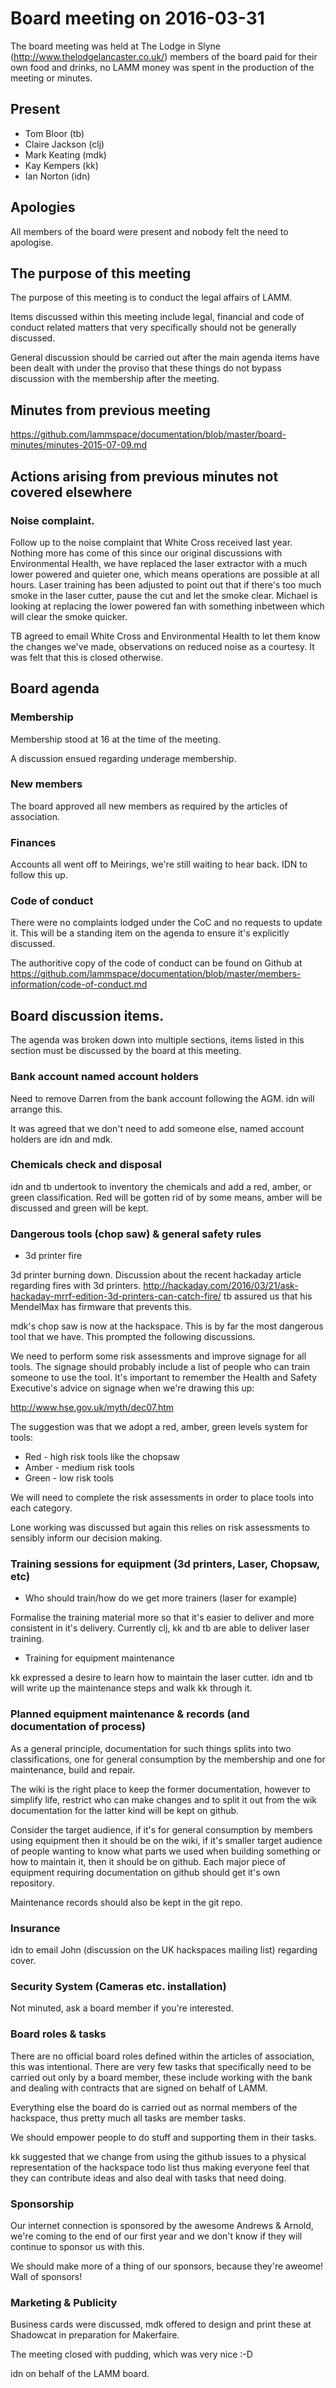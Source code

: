 # Board meeting on 2016-03-31

The board meeting was held at The Lodge in Slyne (http://www.thelodgelancaster.co.uk/) members of the board paid for their own food and drinks, no LAMM money was spent in the production of the meeting or minutes.

## Present

* Tom Bloor (tb)
* Claire Jackson (clj)
* Mark Keating (mdk)
* Kay Kempers (kk)
* Ian Norton (idn)

## Apologies

All members of the board were present and nobody felt the need to
apologise.

## The purpose of this meeting

The purpose of this meeting is to conduct the legal affairs of LAMM.

Items discussed within this meeting include legal, financial and code of conduct related matters that very specifically should not be generally discussed.

General discussion should be carried out after the main agenda items have been dealt with under the proviso that these things do not bypass discussion with the membership after the meeting.

## Minutes from previous meeting

https://github.com/lammspace/documentation/blob/master/board-minutes/minutes-2015-07-09.md

## Actions arising from previous minutes not covered elsewhere

### Noise complaint.

Follow up to the noise complaint that White Cross received last year. Nothing more has come of this since our original discussions with Environmental Health, we have replaced the laser extractor with a much lower powered and quieter one, which means operations are possible at all hours. Laser training has been adjusted to point out that if there's too much smoke in the laser cutter, pause the cut and let the smoke clear. Michael is looking at replacing the lower powered fan with something inbetween which will clear the smoke quicker.

TB agreed to email White Cross and Environmental Health to let them know the changes we've made, observations on reduced noise as a courtesy. It was felt that this is closed otherwise.

## Board agenda

### Membership

Membership stood at 16 at the time of the meeting.

A discussion ensued regarding underage membership.

### New members

The board approved all new members as required by the articles of association.

### Finances

Accounts all went off to Meirings, we're still waiting to hear back. IDN to follow this up.

### Code of conduct

There were no complaints lodged under the CoC and no requests to update it. This will be a standing item on the agenda to ensure it's explicitly discussed.

The authoritive copy of the code of conduct can be found on Github at https://github.com/lammspace/documentation/blob/master/members-information/code-of-conduct.md

## Board discussion items.

The agenda was broken down into multiple sections, items listed in this section must be discussed by the board at this meeting.

### Bank account named account holders

Need to remove Darren from the bank account following the AGM. idn will arrange this.

It was agreed that we don't need to add someone else, named account holders are idn and mdk.

### Chemicals check and disposal

idn and tb undertook to inventory the chemicals and add a red, amber, or green classification. Red will be gotten rid of by some means, amber will be discussed and green will be kept.

### Dangerous tools (chop saw) & general safety rules

* 3d printer fire

3d printer burning down. Discussion about the recent hackaday article regarding fires with 3d printers. http://hackaday.com/2016/03/21/ask-hackaday-mrrf-edition-3d-printers-can-catch-fire/ tb assured us that his MendelMax has firmware that prevents this.

mdk's chop saw is now at the hackspace. This is by far the most dangerous tool that we have. This prompted the following discussions.

We need to perform some risk assessments and improve signage for all tools. The signage should probably include a list of people who can train someone to use the tool. It's important to remember the Health and Safety Executive's advice on signage when we're drawing this up:

http://www.hse.gov.uk/myth/dec07.htm

The suggestion was that we adopt a red, amber, green levels system for tools:

* Red - high risk tools like the chopsaw
* Amber - medium risk tools
* Green - low risk tools

We will need to complete the risk assessments in order to place tools into each category.

Lone working was discussed but again this relies on risk assessments to sensibly inform our decision making.

### Training sessions for equipment (3d printers, Laser, Chopsaw, etc)

* Who should train/how do we get more trainers (laser for example)

Formalise the training material more so that it's easier to deliver and more consistent in it's delivery. Currently clj, kk and tb are able to deliver laser training.

* Training for equipment maintenance

kk expressed a desire to learn how to maintain the laser cutter. idn and tb  will write up the maintenance steps and walk kk through it.

### Planned equipment maintenance & records (and documentation of process)

As a general principle, documentation for such things splits into two classifications, one for general consumption by the membership and one for maintenance, build and repair.

The wiki is the right place to keep the former documentation, however to simplify life, restrict who can make changes and to split it out from the wik documentation for the latter kind will be kept on github.

Consider the target audience, if it's for general consumption by members using equipment then it should be on the wiki, if it's smaller target audience of people wanting to know what parts we used when building something or how to maintain it, then it should be on github. Each major piece of equipment requiring documentation on github should get it's own repository.

Maintenance records should also be kept in the git repo.

### Insurance

idn to email John (discussion on the UK hackspaces mailing list) regarding cover.

### Security System (Cameras etc. installation)

Not minuted, ask a board member if you're interested.

### Board roles & tasks

There are no official board roles defined within the articles of association, this was intentional. There are very few tasks that specifically need to be carried out only by a board member, these include working with the bank and dealing with contracts that are signed on behalf of LAMM.

Everything else the board do is carried out as normal members of the hackspace, thus pretty much all tasks are member tasks.

We should empower people to do stuff and supporting them in their tasks.

kk suggested that we change from using the github issues to a physical representation of the hackspace todo list thus making everyone feel that they can contribute ideas and also deal with tasks that need doing.

### Sponsorship

Our internet connection is sponsored by the awesome Andrews & Arnold, we're coming to the end of our first year and we don't know if they will continue to sponsor us with this.

We should make more of a thing of our sponsors, because they're aweome! Wall of sponsors!

### Marketing & Publicity

Business cards were discussed, mdk offered to design and print these at Shadowcat in preparation for Makerfaire.

The meeting closed with pudding, which was very nice :-D

idn on behalf of the LAMM board.
